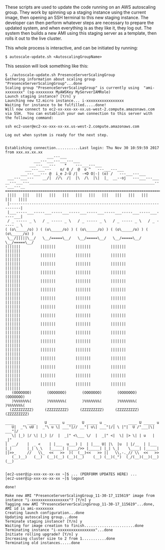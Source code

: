 These scripts are used to update the code running on an AWS autoscaling group.  They work by spinning up a staging instance using the current image, then opening an SSH terminal to this new staging instance.  The developer can then perform whatever steps are necessary to prepare the updated system, and when everything is as they like it, they log out.  The system then builds a new AMI using this staging server as a template, then rolls it out to the live cluster.

This whole process is interactive, and can be initiated by running:

    $ autoscale-update.sh <AutoscalingGroupName>

This session will look something like this:

    $ ./autoscale-update.sh PresenceServerScalingGroup
    Gathering information about scaling group "PresenceServerScalingGroup"...done
    Scaling group "PresenceServerScalingGroup" is currently using  "ami-xxxxxxxx" (sg-xxxxxxxx MyAWSKey MyServerIAMRole)
    Launch staging instance? [Y/n] y
    Launching new t2.micro instance... i-xxxxxxxxxxxxxxxxx
    Waiting for instance to be fulfilled.....done!
    Will now connect to ec2-xx-xxx-xx-xx.us-west-2.compute.amazonaws.com via SSH.  You can establish your own connection to this server with the following command:

	ssh ec2-user@ec2-xx-xxx-xx-xx.us-west-2.compute.amazonaws.com

    Log out when system is ready for the next step.


    Establishing connection...........Last login: Thu Nov 30 10:59:59 2017 from xxx.xx.xx.xx
				       ___---___
				 ___---___---___---___
			   ___---___---    *    ---___---___
		     ___---___---    o/ 0_/  @  o ^   ---___---___
	       ___---___--- @  i_e J-U /|  -+D O|-| (o) /   ---___---___
	 ___---___---    __/|  //\  /|  |\  /\  |\|  |_  __--oj   ---___---___
    __---___---_________________________________________________________---___---__
    ===============================================================================
     ||||   |||   |||   |||   |||   |||   |||   |||   |||   |||   |||   |||   ||||
     |---------------------------------------------------------------------------|
     |___-----___-----___-----___-----___-----___-----___-----___-----___-----___|
     / _ ----- _ \   / _ ----- _ \   / _ ----- _ \   / _ ----- _ \   / _ ----- _ \
    ( (o\_____/o) ) ( (o\_____/o) ) ( (o\_____/o) ) ( (o\_____/o) ) ( (o\_____/o) )
     \__/|||||\__/   \__/=====\__/   \__/=====\__/   \__/=====\__/   \__/=====\__/
	|||||||         |||||||         |||||||         |||||||         |||||||
	|||||||         |||||||         |||||||         |||||||         |||||||
	|||||||         |||||||         |||||||         |||||||         |||||||
	|||||||         |||||||         |||||||         |||||||         |||||||
	|||||||         |||||||         |||||||         |||||||         |||||||
	|||||||         |||||||         |||||||         |||||||         |||||||
	|||||||         |||||||         |||||||         |||||||         |||||||
	|||||||         |||||||         |||||||         |||||||         |||||||
	|||||||         |||||||         |||||||         |||||||         |||||||
	|||||||         |||||||         |||||||         |||||||         |||||||
	|||||||         |||||||         |||||||         |||||||         |||||||
	|||||||         |||||||         |||||||         |||||||         |||||||
	|||||||         |||||||         |||||||         |||||||         |||||||
	|||||||         |||||||         |||||||         |||||||         |||||||
	|||||||         |||||||         |||||||         |||||||         |||||||
	|||||||         |||||||         |||||||         |||||||         |||||||
	|||||||         |||||||         |||||||         |||||||         |||||||
       (OOOOOOO)       (OOOOOOO)       (OOOOOOO)       (OOOOOOO)       (OOOOOOO)
       )%%%%%%%(       )%%%%%%%(       )%%%%%%%(       )%%%%%%%(       )%%%%%%%(
      (ZZZZZZZZZ)     (ZZZZZZZZZ)     (ZZZZZZZZZ)     (ZZZZZZZZZ)     (ZZZZZZZZZ)

	____      ____    U _____ u ____   U _____ u _   _      ____ U _____ u
       U|  _"\ uU |  _"\ u \| ___"|// __"| u\| ___"|/| \ |"|  U /"___|\| ___"|/
       \| |_) |/ \| |_) |/  |  _|" <\___ \/  |  _|" <|  \| |> \| | u   |  _|"
	|  __/    |  _ <    | |___  u___) |  | |___ U| |\  |u  | |/__  | |___
	|_|       |_| \_\   |_____| |____/>> |_____| |_| \_|    \____| |_____|
	||>>_     //   \\_  <<   >>  )(  (__)<<   >> ||   \\,-._// \\  <<   >>
       (__)__)   (__)  (__)(__) (__)(__)    (__) (__)(_")  (_/(__)(__)(__) (__)


    [ec2-user@ip-xxx-xx-xx-xx ~]$ ... (PERFORM UPDATES HERE) ...
    [ec2-user@ip-xxx-xx-xx-xx ~]$ logout

    done!

    Make new AMI "PresenceServerScalingGroup_11-30-17_115619" image from instance "i-xxxxxxxxxxxxxxxxx"? [Y/n] y
    Tagging new AMI "PresenceServerScalingGroup_11-30-17_115619"...done, AMI id is ami-xxxxxxxx
    Creating launch configuration...done
    Updating autoscaling group...done
    Terminate staging instance? [Y/n] y
    Waiting for image creation to finish.......................done
    Terminating instance "i-xxxxxxxxxxxxxxxxx"...done
    Initiate rolling upgrade? [Y/n] y
    Increasing cluster size to 2 from 1...........done
    Terminating old instances.....done

